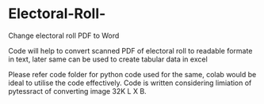 # Electoral-Roll-
Change electoral roll PDF to Word 

Code will help to convert scanned PDF of electoral roll to readable formate in text, later same can be used to create tabular data in excel 

Please refer code folder for python code used for the same, colab would be ideal to utilise the code effectively. Code is written considering limiation of pytessract of converting image 32K L X B.  
